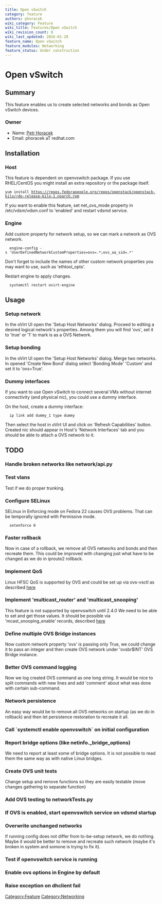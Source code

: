```yaml
---
title: Open vSwitch
category: feature
authors: phoracek
wiki_category: Feature
wiki_title: Features/Open vSwitch
wiki_revision_count: 8
wiki_last_updated: 2016-01-28
feature_name: Open vSwitch
feature_modules: Networking
feature_status: Under construction
---
```


# Open vSwitch

## Summary

This feature enables us to create selected networks and bonds as Open vSwitch devices.

### Owner

*   Name: [ Petr Horacek](User:Phoracek)
*   Email: phoracek aT redhat.com

## Installation

### Host

This feature is dependent on openvswitch package. If you use RHEL/CentOS you might install an extra repository or the package itself.

`yum install `[`https://repos.fedorapeople.org/repos/openstack/openstack-kilo/rdo-release-kilo-1.noarch.rpm`](https://repos.fedorapeople.org/repos/openstack/openstack-kilo/rdo-release-kilo-1.noarch.rpm)

If you want to enable this feature, set net_ovs_mode property in /etc/vdsm/vdsm.conf to 'enabled' and restart vdsmd service.

### Engine

Add custom property for network setup, so we can mark a network as OVS network.

      engine-config -s 'UserDefinedNetworkCustomProperties=ovs=.*;ovs_aa_sid=.*'

Don't forget to include the names of other custom network properties you may want to use, such as 'ethtool_opts'.

Restart engine to apply changes.

      systemctl restart ovirt-engine

## Usage

### Setup network

In the oVirt UI open the 'Setup Host Networks' dialog. Proceed to editing a desired logical network's properties. Among them you will find 'ovs', set it to 'true' or '1' to mark is as a OVS Network.

### Setup bonding

In the oVirt UI open the 'Setup Host Networks' dialog. Merge two networks. In opened 'Create New Bond' dialog select 'Bonding Mode' 'Custom' and set it to 'ovs=True'.

### Dummy interfaces

If you want to use Open vSwitch to connect several VMs without internet connectivity (and physical nic), you could use a dummy interface.

On the host, create a dummy interface:

      ip link add dummy_1 type dummy

Then select the host in oVirt UI and click on 'Refresh Capabilities' button. Created nic should appear in Host's 'Network Interfaces' tab and you should be able to attach a OVS network to it.

## TODO

### Handle broken networks like network/api.py

### Test vlans

Test if we do proper trunking.

### Configure SELinux

SELinux in Enforcing mode on Fedora 22 causes OVS problems. That can be temporally ignored with Permissive mode.

      setenforce 0

### Faster rollback

Now in case of a rollback, we remove all OVS networks and bonds and then recreate them. This could be improved with changing just what have to be changed as we do in iproute2 rollback.

### Implement QoS

Linux HFSC QoS is supported by OVS and could be set up via ovs-vsctl as described [here](http://openvswitch.org/ovs-vswitchd.conf.db.5.pdf)

### Implement 'multicast_router' and 'multicast_snooping'

This feature is not supported by openvswitch until 2.4.0 We need to be able to set and get those values. It should be possible via 'mcast_snooping_enable' records, described [here](http://openvswitch.org/ovs-vswitchd.conf.db.5.pdf)

### Define multiple OVS Bridge instances

Now custom network property 'ovs' is passing only True, we could change it to pass an integer and then create OVS network under 'ovsbr$INT' OVS Bridge instance.

### Better OVS command logging

Now we log created OVS command as one long string. It would be nice to split commands with new lines and add 'comment' about what was done with certain sub-command.

### Network persistence

An easy way would be to remove all OVS networks on startup (as we do in rollback) and then let persistence restoration to recreate it all.

### Call \`systemctl enable openvswitch\` on initial configuration

### Report bridge options (like netinfo._bridge_options)

We need to report at least some of bridge options. It is not possible to read them the same way as with native Linux bridges.

### Create OVS unit tests

Change setup and remove functions so they are easily testable (move changes gathering to separate function)

### Add OVS testing to networkTests.py

### If OVS is enabled, start openvswitch service on vdsmd startup

### Overwrite unchanged networks

If running config does not differ from to-be-setup network, we do nothing. Maybe it would be better to remove and recreate such network (maybe it's broken in system and somone is trying to fix it).

### Test if openvswitch service is running

### Enable ovs options in Engine by default

### Raise exception on dhclient fail

<Category:Feature> <Category:Networking>
